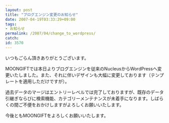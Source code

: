 ```yaml
---
layout: post
title: "ブログエンジン変更のお知らせ"
date: 2007-04-19T03:33:29+09:00
tags: 
- お知らせ
permalink: /2007/04/change_to_wordpress/
catch: 
id: 3570
---
```

いつもごらん頂きありがとうございます。

MOONGIFTでは本日よりブログエンジンを従来のNucleusからWordPressへ変更いたしました。また、それに伴いデザインも大幅に変更しております（テンプレートを適用しただけですが）。

過去データのマージはエントリーレベルでは完了しておりますが、既存のデータ引継ぎならびに検索機能、カテゴリーメンテナンスが未着手になります。しばらくの間ご不便をおかけしますがよろしくお願いいたします。

今後ともMOONGIFTをよろしくお願いいたします。